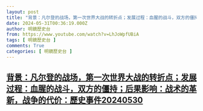 ```yaml
---
layout: post
title: "背景：凡尔登的战场，第一次世界大战的转折点；发展过程：血腥的战斗，双方的僵持；后果影响：战术的革新，战争的代价：歷史事件20240530"
date: 2024-05-31T00:36:19.000Z
author: 明鏡歷史台
from: https://www.youtube.com/watch?v=LhJoWpfUBiA
tags: [ 明鏡歷史台 ]
comments: True
categories: [ 明鏡歷史台 ]
---
```

<!--1717115779000-->
[背景：凡尔登的战场，第一次世界大战的转折点；发展过程：血腥的战斗，双方的僵持；后果影响：战术的革新，战争的代价：歷史事件20240530](https://www.youtube.com/watch?v=LhJoWpfUBiA)
------

<div>

</div>
